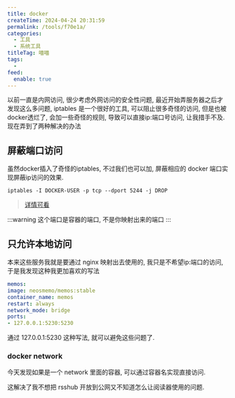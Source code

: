```yaml
---
title: docker 
createTime: 2024-04-24 20:31:59
permalink: /tools/f70e1a/
categories:
  - 工具
  - 系统工具
titleTag: 喵喵
tags:
  - 
feed:
  enable: true
---
```


以前一直是内网访问, 很少考虑外网访问的安全性问题, 最近开始弄服务器之后才发现这么多问题, iptables 是一个很好的工具, 可以阻止很多奇怪的访问, 但是也被docker透烂了, 会加一些奇怪的规则, 导致可以直接ip:端口号访问, 让我措手不及. 现在弄到了两种解决的办法

<!-- more -->

## 屏蔽端口访问

虽然docker插入了奇怪的iptables, 不过我们也可以加, 屏蔽相应的 docker 端口实现屏蔽ip访问的效果.

`iptables -I DOCKER-USER -p tcp --dport 5244 -j DROP`

> [详情可看](https://www.cnblogs.com/xiongzaiqiren/p/iptables.html)

:::warning
这个端口是容器的端口, 不是你映射出来的端口
:::

## 只允许本地访问

本来这些服务我就是要通过 nginx 映射出去使用的, 我只是不希望ip:端口的访问, 于是我发现这种我更加喜欢的写法

```yaml
memos:
image: neosmemo/memos:stable
container_name: memos
restart: always
network_mode: bridge
ports:
- 127.0.0.1:5230:5230
```

通过 127.0.0.1:5230 这种写法, 就可以避免这些问题了.

### docker network

今天发现如果是一个 network 里面的容器, 可以通过容器名实现直接访问.

这解决了我不想把 rsshub 开放到公网又不知道怎么让阅读器使用的问题.
